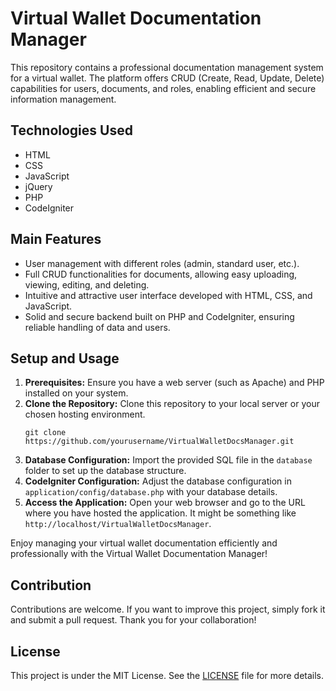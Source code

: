 # Virtual Wallet Documentation Manager

This repository contains a professional documentation management system for a virtual wallet. The platform offers CRUD (Create, Read, Update, Delete) capabilities for users, documents, and roles, enabling efficient and secure information management.

## Technologies Used

- HTML
- CSS
- JavaScript
- jQuery
- PHP
- CodeIgniter

## Main Features

- User management with different roles (admin, standard user, etc.).
- Full CRUD functionalities for documents, allowing easy uploading, viewing, editing, and deleting.
- Intuitive and attractive user interface developed with HTML, CSS, and JavaScript.
- Solid and secure backend built on PHP and CodeIgniter, ensuring reliable handling of data and users.

## Setup and Usage

1. **Prerequisites:** Ensure you have a web server (such as Apache) and PHP installed on your system.
2. **Clone the Repository:** Clone this repository to your local server or your chosen hosting environment.
   ```
   git clone https://github.com/yourusername/VirtualWalletDocsManager.git
   ```
3. **Database Configuration:** Import the provided SQL file in the `database` folder to set up the database structure.
4. **CodeIgniter Configuration:** Adjust the database configuration in `application/config/database.php` with your database details.
5. **Access the Application:** Open your web browser and go to the URL where you have hosted the application. It might be something like `http://localhost/VirtualWalletDocsManager`.

Enjoy managing your virtual wallet documentation efficiently and professionally with the Virtual Wallet Documentation Manager!

## Contribution

Contributions are welcome. If you want to improve this project, simply fork it and submit a pull request. Thank you for your collaboration!

## License

This project is under the MIT License. See the [LICENSE](LICENSE) file for more details.
